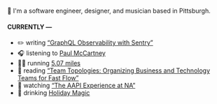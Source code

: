👋 I'm a software engineer, designer, and musician based in Pittsburgh.

#### CURRENTLY —

* ✏️ writing [“GraphQL Observability with Sentry”](https://amoscato.com/journal/graphql-observability/)
* 🎧 listening to [Paul McCartney](https://www.last.fm/music/Paul+McCartney/_/Wonderful+Christmastime+-+Edited+Version+%2F+Remastered+2011)
* 🏃‍♂️ running [5.07 miles](https://www.strava.com/activities/6160167279)
* 📘 reading [“Team Topologies: Organizing Business and Technology Teams for Fast Flow”](https://www.goodreads.com/book/show/44135420-team-topologies)
* 🍿 watching [“The AAPI Experience at NA”](https://youtu.be/uiccwNSOGjU)
* 🍺 drinking [Holiday Magic](https://untappd.com/user/namoscato/checkin/1107760602)
